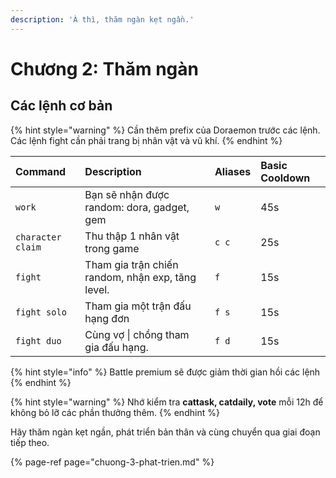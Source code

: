 ```yaml
---
description: 'À thì, thăm ngàn kẹt ngần.'
---
```


# Chương 2: Thăm ngàn

## Các lệnh cơ bản

{% hint style="warning" %}
Cần thêm prefix của Doraemon trước các lệnh.  
Các lệnh fight cần phải trang bị nhân vật và vũ khí.
{% endhint %}

| Command | Description | Aliases | Basic Cooldown |
| :--- | :--- | :--- | :--- |
| `work` | Bạn sẽ nhận được random: dora, gadget, gem | `w` | 45s |
| `character claim` | Thu thập 1 nhân vật trong game | `c c` | 25s |
| `fight` | Tham gia trận chiến random, nhận exp, tăng level. | `f` | 15s |
| `fight solo` | Tham gia một trận đấu hạng đơn | `f s` | 15s |
| `fight duo` | Cùng vợ \| chồng tham gia đấu hạng. | `f d` | 15s |

{% hint style="info" %}
Battle premium sẽ được giảm thời gian hồi các lệnh
{% endhint %}

{% hint style="warning" %}
Nhớ kiểm tra **cattask, catdaily, vote** mỗi 12h để không bỏ lỡ các phần thưởng thêm.
{% endhint %}

Hãy thăm ngàn kẹt ngần, phát triển bản thân và cùng chuyển qua giai đoạn tiếp theo.

{% page-ref page="chuong-3-phat-trien.md" %}

